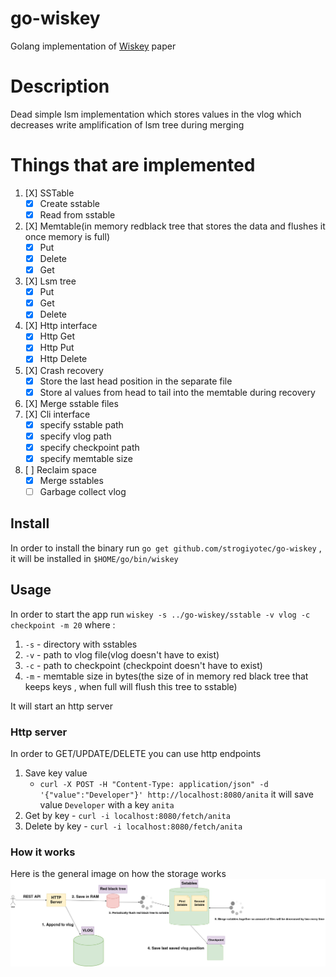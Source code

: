 # go-wiskey

Golang implementation
of [Wiskey](https://www.usenix.org/system/files/conference/fast16/fast16-papers-lu.pdf)
paper

# Description

Dead simple lsm implementation which stores values in the vlog which decreases
write amplification of lsm tree during merging

# Things that are implemented

1. [X] SSTable
    - [X] Create sstable
    - [X] Read from sstable
2. [X] Memtable(in memory redblack tree that stores the data and flushes it once
   memory is full)
    - [X] Put
    - [X] Delete
    - [X] Get
3. [X] Lsm tree
    - [X] Put
    - [X] Get
    - [X] Delete
4. [X] Http interface
    - [X] Http Get
    - [X] Http Put
    - [X] Http Delete
5. [X] Crash recovery
    - [X] Store the last head position in the separate file
    - [X] Store al values from head to tail into the memtable during recovery
6. [X] Merge sstable files
7. [X] Cli interface
    - [X] specify sstable path
    - [X] specify vlog path
    - [X] specify checkpoint path
    - [X] specify memtable size
8. [ ] Reclaim space
    - [X] Merge sstables
    - [ ] Garbage collect vlog

## Install

In order to install the binary run `go get github.com/strogiyotec/go-wiskey` ,
it will be installed in `$HOME/go/bin/wiskey`

## Usage

In order to start the app run
`wiskey -s ../go-wiskey/sstable -v vlog -c checkpoint -m 20`
where :

1. `-s` - directory with sstables
2. `-v` - path to vlog file(vlog doesn't have to exist)
3. `-c` - path to checkpoint (checkpoint doesn't have to exist)
4. `-m` - memtable size in bytes(the size of in memory red black tree that keeps
   keys , when full will flush this tree to sstable)

It will start an http server

### Http server

In order to GET/UPDATE/DELETE you can use http endpoints

1. Save key value
   - `curl -X POST -H "Content-Type: application/json" -d '{"value":"Developer"}' http://localhost:8080/anita`
   it will save value `Developer` with a key `anita`
2. Get by key - `curl -i localhost:8080/fetch/anita`
3. Delete by key - `curl -i localhost:8080/fetch/anita`

### How it works

Here is the general image on how the storage works
![storage](https://raw.githubusercontent.com/strogiyotec/go-wiskey/master/images/Architecture.jpg)
